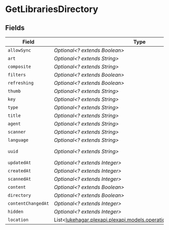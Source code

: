 # GetLibrariesDirectory


## Fields

| Field                                                                                                                     | Type                                                                                                                      | Required                                                                                                                  | Description                                                                                                               | Example                                                                                                                   |
| ------------------------------------------------------------------------------------------------------------------------- | ------------------------------------------------------------------------------------------------------------------------- | ------------------------------------------------------------------------------------------------------------------------- | ------------------------------------------------------------------------------------------------------------------------- | ------------------------------------------------------------------------------------------------------------------------- |
| `allowSync`                                                                                                               | *Optional<? extends Boolean>*                                                                                             | :heavy_minus_sign:                                                                                                        | N/A                                                                                                                       | true                                                                                                                      |
| `art`                                                                                                                     | *Optional<? extends String>*                                                                                              | :heavy_minus_sign:                                                                                                        | N/A                                                                                                                       | /:/resources/movie-fanart.jpg                                                                                             |
| `composite`                                                                                                               | *Optional<? extends String>*                                                                                              | :heavy_minus_sign:                                                                                                        | N/A                                                                                                                       | /library/sections/1/composite/1705615584                                                                                  |
| `filters`                                                                                                                 | *Optional<? extends Boolean>*                                                                                             | :heavy_minus_sign:                                                                                                        | N/A                                                                                                                       | true                                                                                                                      |
| `refreshing`                                                                                                              | *Optional<? extends Boolean>*                                                                                             | :heavy_minus_sign:                                                                                                        | N/A                                                                                                                       | false                                                                                                                     |
| `thumb`                                                                                                                   | *Optional<? extends String>*                                                                                              | :heavy_minus_sign:                                                                                                        | N/A                                                                                                                       | /:/resources/movie.png                                                                                                    |
| `key`                                                                                                                     | *Optional<? extends String>*                                                                                              | :heavy_minus_sign:                                                                                                        | N/A                                                                                                                       | 1                                                                                                                         |
| `type`                                                                                                                    | *Optional<? extends String>*                                                                                              | :heavy_minus_sign:                                                                                                        | N/A                                                                                                                       | movie                                                                                                                     |
| `title`                                                                                                                   | *Optional<? extends String>*                                                                                              | :heavy_minus_sign:                                                                                                        | N/A                                                                                                                       | Movies                                                                                                                    |
| `agent`                                                                                                                   | *Optional<? extends String>*                                                                                              | :heavy_minus_sign:                                                                                                        | N/A                                                                                                                       | tv.plex.agents.movie                                                                                                      |
| `scanner`                                                                                                                 | *Optional<? extends String>*                                                                                              | :heavy_minus_sign:                                                                                                        | N/A                                                                                                                       | Plex Movie                                                                                                                |
| `language`                                                                                                                | *Optional<? extends String>*                                                                                              | :heavy_minus_sign:                                                                                                        | N/A                                                                                                                       | en-US                                                                                                                     |
| `uuid`                                                                                                                    | *Optional<? extends String>*                                                                                              | :heavy_minus_sign:                                                                                                        | N/A                                                                                                                       | 322a231a-b7f7-49f5-920f-14c61199cd30                                                                                      |
| `updatedAt`                                                                                                               | *Optional<? extends Integer>*                                                                                             | :heavy_minus_sign:                                                                                                        | N/A                                                                                                                       | 1705615634                                                                                                                |
| `createdAt`                                                                                                               | *Optional<? extends Integer>*                                                                                             | :heavy_minus_sign:                                                                                                        | N/A                                                                                                                       | 1654131312                                                                                                                |
| `scannedAt`                                                                                                               | *Optional<? extends Integer>*                                                                                             | :heavy_minus_sign:                                                                                                        | N/A                                                                                                                       | 1705615584                                                                                                                |
| `content`                                                                                                                 | *Optional<? extends Boolean>*                                                                                             | :heavy_minus_sign:                                                                                                        | N/A                                                                                                                       | true                                                                                                                      |
| `directory`                                                                                                               | *Optional<? extends Boolean>*                                                                                             | :heavy_minus_sign:                                                                                                        | N/A                                                                                                                       | true                                                                                                                      |
| `contentChangedAt`                                                                                                        | *Optional<? extends Integer>*                                                                                             | :heavy_minus_sign:                                                                                                        | N/A                                                                                                                       | 3192854                                                                                                                   |
| `hidden`                                                                                                                  | *Optional<? extends Integer>*                                                                                             | :heavy_minus_sign:                                                                                                        | N/A                                                                                                                       | 0                                                                                                                         |
| `location`                                                                                                                | List<[lukehagar.plexapi.plexapi.models.operations.GetLibrariesLocation](../../models/operations/GetLibrariesLocation.md)> | :heavy_minus_sign:                                                                                                        | N/A                                                                                                                       |                                                                                                                           |